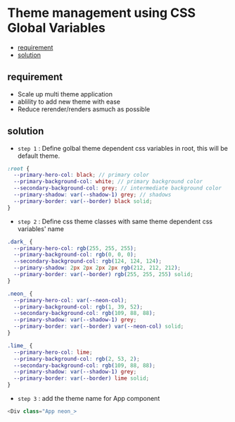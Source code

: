 # Theme management using CSS Global Variables

- [requirement](#requirement)
- [solution](#solution)

## requirement

- Scale up multi theme application
- ablility to add new theme with ease
- Reduce rerender/renders asmuch as possible

## solution

- `step 1` : Define golbal theme dependent css variables in root, this will be default theme.

```scss
:root {
  --primary-hero-col: black; // primary color
  --primary-background-col: white; // primary background color
  --secondary-background-col: grey; // intermediate background color
  --primary-shadow: var(--shadow-1) grey; // shadows
  --primary-border: var(--border) black solid;
}
```

- `step 2` : Define css theme classes with same theme dependent css variables' name

```scss
.dark_ {
  --primary-hero-col: rgb(255, 255, 255);
  --primary-background-col: rgb(0, 0, 0);
  --secondary-background-col: rgb(124, 124, 124);
  --primary-shadow: 2px 2px 2px 2px rgb(212, 212, 212);
  --primary-border: var(--border) rgb(255, 255, 255) solid;
}

.neon_ {
  --primary-hero-col: var(--neon-col);
  --primary-background-col: rgb(1, 39, 52);
  --secondary-background-col: rgb(109, 88, 88);
  --primary-shadow: var(--shadow-1) grey;
  --primary-border: var(--border) var(--neon-col) solid;
}

.lime_ {
  --primary-hero-col: lime;
  --primary-background-col: rgb(2, 53, 2);
  --secondary-background-col: rgb(109, 88, 88);
  --primary-shadow: var(--shadow-1) grey;
  --primary-border: var(--border) lime solid;
}
```

- `step 3` : add the theme name for App component

```ts
<Div class="App neon_>
```
